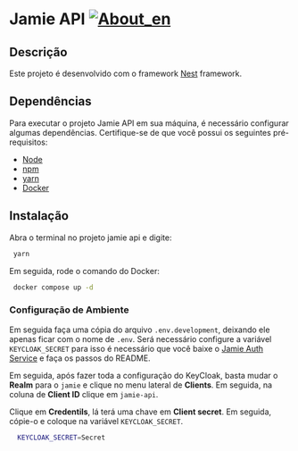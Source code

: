 # Jamie API [![About_en](https://github.com/yammadev/flag-icons/blob/master/png/US.png?raw=true)](https://github.com/bancodobrasil/jamie-api/blob/develop/README.md)


## Descrição

Este projeto é desenvolvido com o framework [Nest](https://github.com/nestjs/nest) framework.

## Dependências

Para executar o projeto Jamie API em sua máquina, é necessário configurar algumas dependências. Certifique-se de que você possui os seguintes pré-requisitos:

- [Node](https://nodejs.org/en)
- [npm](https://www.npmjs.com/)
- [yarn](https://yarnpkg.com/)
- [Docker](https://www.docker.com/)

## Instalação

Abra o terminal no projeto jamie api e digite:

```bash
 yarn
```

Em seguida, rode o comando do Docker: 

```bash
 docker compose up -d
```
### Configuração de Ambiente

Em seguida faça uma cópia do arquivo `.env.development`, deixando ele apenas ficar com o nome de `.env`. Será necessário configure a variável `KEYCLOAK_SECRET` para isso é necessário que você baixe o [Jamie Auth Service](https://github.com/bancodobrasil/jamie-auth-service) e faça os passos do README. 

Em seguida, após fazer toda a configuração do KeyCloak, basta mudar o **Realm** para o `jamie` e clique no menu lateral de **Clients**. Em seguida, na coluna de **Client ID** clique em `jamie-api`.


Clique em **Credentils**, lá terá uma chave em **Client secret**. Em seguida, cópie-o e coloque na variável `KEYCLOAK_SECRET`.

```bash
  KEYCLOAK_SECRET=Secret
```